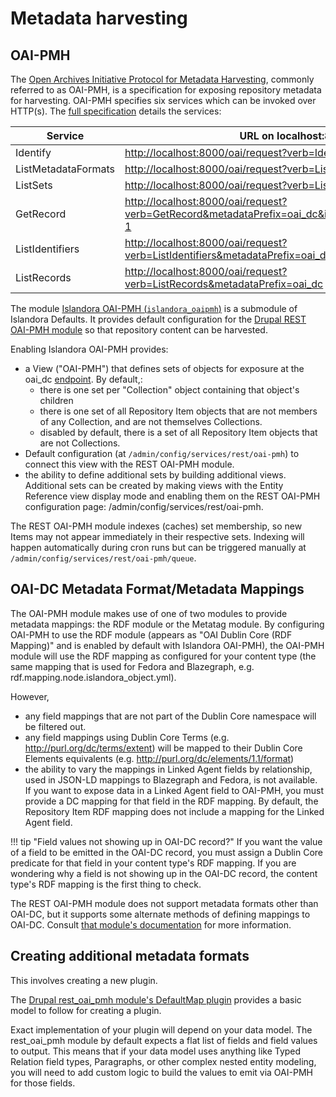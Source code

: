 # Metadata harvesting
## OAI-PMH

The [Open Archives Initiative Protocol for Metadata Harvesting](https://www.openarchives.org/pmh/), commonly referred to as OAI-PMH, is a specification for exposing repository metadata for harvesting. OAI-PMH specifies six services which can be invoked over HTTP(s). The [full specification](http://www.openarchives.org/OAI/openarchivesprotocol.html) details the services:

| Service             | URL on localhost:8000                                                                                                                                                                                            |
|---------------------|------------------------------------------------------------------------------------------------------------------------------------------------------------------------------------------------------------------|
| Identify            | [http://localhost:8000/oai/request?verb=Identify](http://localhost:8000/oai/request?verb=Identify)                                                                                                               |
| ListMetadataFormats | [http://localhost:8000/oai/request?verb=ListMetadataFormats](http://localhost:8000/oai/request?verb=ListMetadataFormats)                                                                                         |
| ListSets            | [http://localhost:8000/oai/request?verb=ListSets](http://localhost:8000/oai/request?verb=ListSets)                                                                                                               |
| GetRecord           | [http://localhost:8000/oai/request?verb=GetRecord&metadataPrefix=oai_dc&identifier=oai:localhost:node-1](http://localhost:8000/oai/request?verb=GetRecord&metadataPrefix=oai_dc&identifier=oai:localhost:node-1) |
| ListIdentifiers     | [http://localhost:8000/oai/request?verb=ListIdentifiers&metadataPrefix=oai_dc](http://localhost:8000/oai/request?verb=ListIdentifiers&metadataPrefix=oai_dc)                                                     |
| ListRecords         | [http://localhost:8000/oai/request?verb=ListRecords&metadataPrefix=oai_dc](http://localhost:8000/oai/request?verb=ListRecords&metadataPrefix=oai_dc)                                                             |

The module [Islandora OAI-PMH (`islandora_oaipmh`)](https://github.com/Islandora/islandora_defaults/tree/2.x/modules/islandora_oaipmh) is a submodule of Islandora Defaults. It provides default configuration for the [Drupal REST OAI-PMH module](https://www.drupal.org/project/rest_oai_pmh) so that repository content can be harvested.

Enabling Islandora OAI-PMH provides:

- a View ("OAI-PMH") that defines sets of objects for exposure at the oai_dc [endpoint](http://localhost:8000/oai/request?verb=ListRecords&metadataPrefix=oai_dc). By default,:
    - there is one set per "Collection" object containing that object's children
    - there is one set of all Repository Item objects that are not members of any Collection, and are not themselves Collections.	
    - disabled by default, there is a set of all Repository Item objects that are not Collections.
- Default configuration (at `/admin/config/services/rest/oai-pmh`) to connect this view with the REST OAI-PMH module.
- the ability to define additional sets by building additional views. Additional sets can be created by making views with the Entity Reference view display mode and enabling them on the REST OAI-PMH configuration page: /admin/config/services/rest/oai-pmh.

The REST OAI-PMH module indexes (caches) set membership, so new Items may not appear immediately in their respective sets. Indexing will happen automatically during cron runs but can be triggered manually at `/admin/config/services/rest/oai-pmh/queue`.

## OAI-DC Metadata Format/Metadata Mappings

The OAI-PMH module makes use of one of two modules to provide metadata mappings: the RDF module or the Metatag module. By configuring OAI-PMH to use the RDF module (appears as "OAI Dublin Core (RDF Mapping)" and is enabled by default with Islandora OAI-PMH), the OAI-PMH module will use the RDF mapping as configured for your content type (the same mapping that is used for Fedora and Blazegraph, e.g. rdf.mapping.node.islandora_object.yml). 

However,

- any field mappings that are not part of the Dublin Core namespace will be filtered out.
- any field mappings using Dublin Core Terms (e.g. http://purl.org/dc/terms/extent) will be mapped to their Dublin Core Elements equivalents (e.g. http://purl.org/dc/elements/1.1/format)
- the ability to vary the mappings in Linked Agent fields by relationship, used in JSON-LD mappings to Blazegraph and Fedora, is not available. If you want to expose data in a Linked Agent field to OAI-PMH, you must provide a DC mapping for that field in the RDF mapping. By default, the Repository Item RDF mapping does not include a mapping for the Linked Agent field.  


!!! tip "Field values not showing up in OAI-DC record?"
    If you want the value of a field to be emitted in the OAI-DC record, you must assign a Dublin Core predicate for that field in your content type's RDF mapping. If you are wondering why a field is not showing up in the OAI-DC record, the content type's RDF mapping is the first thing to check.

The REST OAI-PMH module does not support metadata formats other than OAI-DC, but it supports some alternate methods of defining mappings to OAI-DC. Consult [that module's documentation](https://www.drupal.org/project/rest_oai_pmh) for more information.

## Creating additional metadata formats
This involves creating a new plugin.

The [Drupal rest_oai_pmh module's DefaultMap plugin](https://git.drupalcode.org/project/rest_oai_pmh/-/blob/2.0.x/src/Plugin/OaiMetadataMap/DefaultMap.php) provides a basic model to follow for creating a plugin.

Exact implementation of your plugin will depend on your data model. The rest_oai_pmh module by default expects a flat list of fields and field values to output. This means that if your data model uses anything like Typed Relation field types, Paragraphs, or other complex nested entity modeling, you will need to add custom logic to build the values to emit via OAI-PMH for those fields.